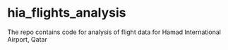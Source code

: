 # hia_flights_analysis
The repo contains code for analysis of flight data for Hamad International Airport, Qatar
